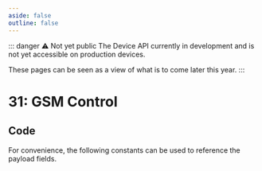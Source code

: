 ```yaml
---
aside: false
outline: false
---
```


<script setup>
import ProtocolBytes from '../../../components/ProtocolBytes.vue';
import SplitColumnView from '../../../components/SplitColumnView.vue'
import GenerateConsts from '../../../components/GenerateConsts.vue'
import PayloadTable from '../../../components/PayloadTable.vue'
import { data as protocolData } from '../../../yaml-data.data.ts'
</script>

::: danger ⚠️ Not yet public
The Device API currently in development and is not yet accessible on production devices.

These pages can be seen as a view of what is to come later this year.
:::

# 31: GSM Control

<SplitColumnView>
<template #left>



</template>
<template #right>

<PayloadTable :messageId="31" :yaml-data="protocolData"/>

</template>
</SplitColumnView>

## Code

For convenience, the following constants can be used to reference the payload fields.

<GenerateConsts :messageId="31" :yaml-data="protocolData"/>
